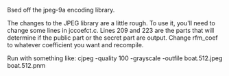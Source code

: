 Bsed off the jpeg-9a encoding library.

The changes to the JPEG library are a little rough. To use it, you'll need to
change some lines in jccoefct.c. Lines 209 and 223 are the parts that will
determine if the public part or the secret part are output. Change rfm_coef to
whatever coefficient you want and recompile.

Run with something like:
cjpeg -quality 100 -grayscale -outfile boat.512.jpeg boat.512.pnm 
